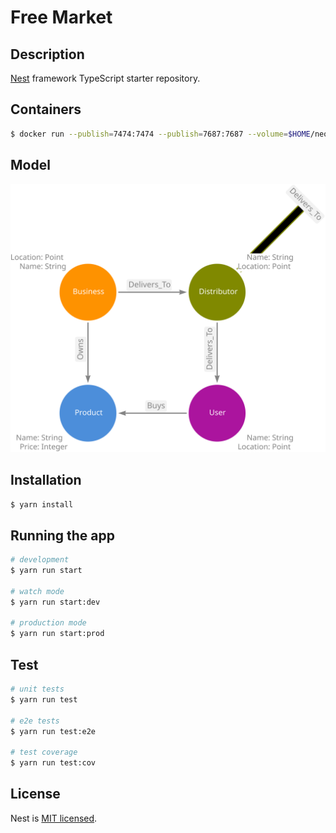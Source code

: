 # Free Market

## Description

[Nest](https://github.com/nestjs/nest) framework TypeScript starter repository.

## Containers

```bash
$ docker run --publish=7474:7474 --publish=7687:7687 --volume=$HOME/neo4j/data:/data --name=neo4j -d neo4j
```

## Model

![Model](/assets/Free-market.svg "Project relations model")

## Installation

```bash
$ yarn install
```

## Running the app

```bash
# development
$ yarn run start

# watch mode
$ yarn run start:dev

# production mode
$ yarn run start:prod
```

## Test

```bash
# unit tests
$ yarn run test

# e2e tests
$ yarn run test:e2e

# test coverage
$ yarn run test:cov
```

## License

Nest is [MIT licensed](LICENSE).
